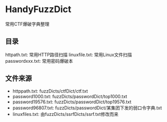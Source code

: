 # HandyFuzzDict

常用CTF爆破字典整理

## 目录

httpath.txt: 常用HTTP路径扫描
linuxfile.txt: 常用Linux文件扫描
passwordxxx.txt: 常用密码爆破本

## 文件来源

- httppath.txt: fuzzDicts/ctfDict/ctf.txt
- password1000.txt: fuzzDicts/passwordDict/top1000.txt
- password19576.txt: fuzzDicts/passwordDict/top19576.txt
- password96807.txt: fuzzDicts/passwordDict/某集团下发的弱口令字典.txt
- linuxfiles.txt: 由fuzzDicts/ssrfDicts/ssrf.txt修改而来
